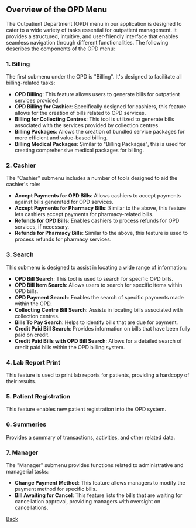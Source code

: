 ## Overview of the OPD Menu

The Outpatient Department (OPD) menu in our application is designed to cater to a wide variety of tasks essential for outpatient management. It provides a structured, intuitive, and user-friendly interface that enables seamless navigation through different functionalities. The following describes the components of the OPD menu:

### 1. **Billing**

The first submenu under the OPD is "Billing". It's designed to facilitate all billing-related tasks:

- **OPD Billing**: This feature allows users to generate bills for outpatient services provided.
- **OPD Billing for Cashier**: Specifically designed for cashiers, this feature allows for the creation of bills related to OPD services.
- **Billing for Collecting Centres**: This tool is utilized to generate bills associated with the services provided by collection centres.
- **Billing Packages**: Allows the creation of bundled service packages for more efficient and value-based billing.
- **Billing Medical Packages**: Similar to "Billing Packages", this is used for creating comprehensive medical packages for billing.

### 2. **Cashier**

The "Cashier" submenu includes a number of tools designed to aid the cashier's role:

- **Accept Payments for OPD Bills**: Allows cashiers to accept payments against bills generated for OPD services.
- **Accept Payments for Pharmacy Bills**: Similar to the above, this feature lets cashiers accept payments for pharmacy-related bills.
- **Refunds for OPD Bills**: Enables cashiers to process refunds for OPD services, if necessary.
- **Refunds for Pharmacy Bills**: Similar to the above, this feature is used to process refunds for pharmacy services.

### 3. **Search**

This submenu is designed to assist in locating a wide range of information:

- **OPD Bill Search**: This tool is used to search for specific OPD bills.
- **OPD Bill Item Search**: Allows users to search for specific items within OPD bills.
- **OPD Payment Search**: Enables the search of specific payments made within the OPD.
- **Collecting Centre Bill Search**: Assists in locating bills associated with collection centres.
- **Bills To Pay Search**: Helps to identify bills that are due for payment.
- **Credit Paid Bill Search**: Provides information on bills that have been fully paid on credit.
- **Credit Paid Bills with OPD Bill Search**: Allows for a detailed search of credit paid bills within the OPD billing system.

### 4. **Lab Report Print**

This feature is used to print lab reports for patients, providing a hardcopy of their results.

### 5. **Patient Registration**

This feature enables new patient registration into the OPD system.

### 6. **Summeries**

Provides a summary of transactions, activities, and other related data.

### 7. **Manager**

The "Manager" submenu provides functions related to administrative and managerial tasks:

- **Change Payment Method**: This feature allows managers to modify the payment method for specific bills.
- **Bill Awaiting for Cancel**: This feature lists the bills that are waiting for cancellation approval, providing managers with oversight on cancellations.

[Back](https://github.com/hmislk/hmis/wiki/OPD)